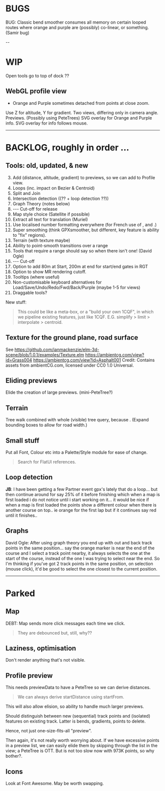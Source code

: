 
# BUGS

BUG: Classic bend smoother consumes all memory on certain looped routes where
     orange and purple are (possibly) co-linear, or something. (Samir bug)

--

# WIP

Open tools go to top of dock ??

## WebGL profile view

* Orange and Purple sometimes detached from points at close zoom.

Use Z for altitude, Y for gradient.
Two views, differing only in camera angle.
Previews. (Possibly using PeteTrees)
SVG overlay for Orange and Purple info.
SVG overlay for info follows mouse.

---

# BACKLOG, roughly in order ...

## Tools: old, updated, & new

3. Add (distance, altitude, gradient) to previews, so we can add to Profile view.
4. Loops (inc. impact on Bezier & Centroid)
5. Split and Join
6. Intersection detection ((?? + loop detection ??))
7. Graph Theory (notes below)
8. --- Cut-off for release
9. Map style choice (Satellite if possible)
10. Extract all text for translation (Muriel)
11. Use localised number formatting everywhere (for French use of , and .)
12. Super smoothing  (think GPXsmoother, but different, key feature is ability to "fix" regions).
13. Terrain (with texture maybe)
14. Ability to point-smooth transitions over a range
15. Tools that require a range should say so when there isn't one! (David Ogle)
16. --- Cut-off
17. Option to add 80m at Start, 200m at end for start/end gates in RGT
18. Option to show MR rendering cutoff.
19. Tooltips (where useful)
20. Non-customisable keyboard alternatives for Load/Save/Undo/Redo/Fwd/Back/Purple (maybe 1-5 for views)
21. Draggable tools?

New stuff:
> This could be like a meta-box, or a "build your own 1CQF", in which
> we pipeline existing features, just like 1CQF.
> E.G. simplify > limit > interpolate > centroid.

## Texture for the ground plane, road surface

See https://github.com/ianmackenzie/elm-3d-scene/blob/1.0.1/examples/Texture.elm
https://ambientcg.com/view?id=Grass004
https://ambientcg.com/view?id=Asphalt001
Credit: Contains assets from ambientCG.com, licensed under CC0 1.0 Universal.

## Eliding previews

Elide the creation of large previews. (mini-PeteTree?)

## Terrain

Tree walk combined with whole (visible) tree query, because <track loops>.
(Expand bounding boxes to allow for road width.)

## Small stuff

Put all Font, Colour etc into a Palette/Style module for ease of change.
> Search for FlatUI references.

## Loop detection

**JB**: I have been getting a few Partner event gpx's lately that do a loop... but then continue around for say 25% of it before finishing which when a map is first loaded i do not notice until i start working on it... it would be nice if when a map is first loaded the points show a different colour when there is another course on top.. ie orange for the first lap but if it continues say red until it finishes..

## Graphs

David Ogle: After using graph theory you end up with out and back track points in the same position... say the orange marker is near the end of the course and I select a track point nearby, it always selects the one at the start of the course, instead of the one I was trying to select near the end. So I'm thinking if you've got 2 track points in the same position, on selection (mouse click), it'd be good to select the one closest to the current position.


---

# Parked

## Map

DEBT: Map sends more click messages each time we click.
> They are debounced but, still, why??

## Laziness, optimisation

Don't render anything that's not visible.

## Profile preview

This needs previewData to have a PeteTree so we can derive distances.
> We can always derive startDistance using startFrom.

This will also allow elision, so ability to handle much larger previews.

Should distinguish between new (sequential) track points and (isolated) features
on existing track. Latter is bends, gradients, points to delete.

Hence, not just one-size-fits-all "preview".

Then again, it's not really worth worrying about. If we have excessive points
in a preview list, we can easily elide them by skipping through the list in the
view; a PeteTree is OTT.
But is not too slow now with 973K points, so why bother?.

## Icons

Look at Font Awesome. May be worth swapping.

